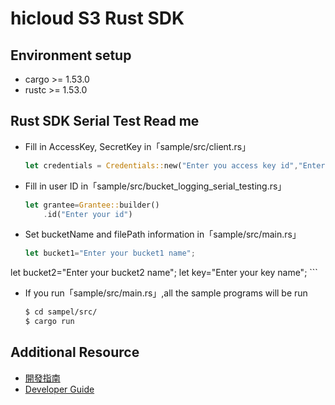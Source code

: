 # hicloud S3 Rust SDK

## Environment setup
* cargo >= 1.53.0
* rustc >= 1.53.0

## Rust SDK Serial Test Read me
* Fill in AccessKey, SecretKey in「sample/src/client.rs」
	```rust
	let credentials = Credentials::new("Enter you access key id","Enter you secret access key", None,None, "STATIC_CREDENTIALS");
	```
* Fill in user ID in「sample/src/bucket_logging_serial_testing.rs」
	```rust
	let grantee=Grantee::builder()
        .id("Enter your id")
	```
* Set bucketName and filePath information in「sample/src/main.rs」
	```rust
	let bucket1="Enter your bucket1 name";
let bucket2="Enter your bucket2 name";
let key="Enter your key name";
	```
* If you run「sample/src/main.rs」,all the sample programs will be run
	```sh
	$ cd sampel/src/
	$ cargo run
	```
## Additional Resource
* [開發指南](documentation/hicloudS3-rust-sdk-開發指南.pdf)
* [Developer Guide](documentation/hicloudS3-rust-sdk-DeveloperGuide.pdf)